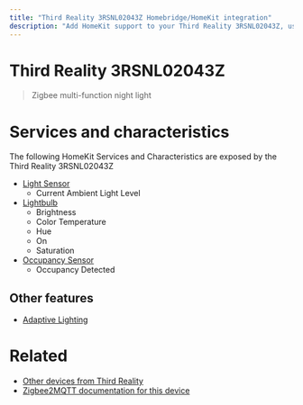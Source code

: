 ```yaml
---
title: "Third Reality 3RSNL02043Z Homebridge/HomeKit integration"
description: "Add HomeKit support to your Third Reality 3RSNL02043Z, using Homebridge, Zigbee2MQTT and homebridge-z2m."
---
```

<!---
This file has been GENERATED using src/docgen/docgen.ts
DO NOT EDIT THIS FILE MANUALLY!
-->
# Third Reality 3RSNL02043Z
> Zigbee multi-function night light


# Services and characteristics
The following HomeKit Services and Characteristics are exposed by
the Third Reality 3RSNL02043Z

* [Light Sensor](../../sensors.md)
  * Current Ambient Light Level
* [Lightbulb](../../light.md)
  * Brightness
  * Color Temperature
  * Hue
  * On
  * Saturation
* [Occupancy Sensor](../../sensors.md)
  * Occupancy Detected

## Other features
* [Adaptive Lighting](../../light.md)

# Related
* [Other devices from Third Reality](../index.md#third_reality)
* [Zigbee2MQTT documentation for this device](https://www.zigbee2mqtt.io/devices/3RSNL02043Z.html)